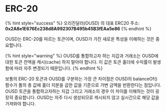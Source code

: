 # ERC-20

{% hint style="success" %}
오리진달러\(OUSD\) 의 대표 ERC20 주소:   
**0x2A8e1E676Ec238d8A992307B495b45B3fEAa5e86**
{% endhint %}

OUSD는 ERC-20를 따르는 토큰이며, OUSD가 가진 새로운 특성을 이해하는 것은 중요합니다.

{% hint style="warning" %}
OUSD를 통합하고자 하는 지갑과 거래소는 OUSD에 대한 토큰 잔액을 캐시(cache) 하지 말아야 합니다. 이 값은 토큰 홀더에 수익률이 발생함에 따라 자주 변경되기 때문입니다.
{% endhint %}

보통의 ERC-20 토큰과 OUSD를 구분하는 가장 큰 차이점은 OUSD의 balanceOf() 함수가 풀의 총 값에 홀더 지분을 곱한 값을 기준으로 가변 금액을 반환한다는 점입니다. OUSD 토큰을 통합하고자하는 지갑 그리고 거래소의 경우 이 차이를 이해하는 것이 굉장히 중요합니다. OUSD는 자주 다시 생성되므로 캐시되지 않고 실시간으로 해당 값을 가져와야 합니다.</p>





